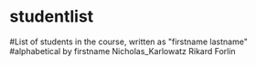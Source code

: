 # studentlist
#List of students in the course, written as "firstname lastname"
#alphabetical by firstname
Nicholas_Karlowatz
Rikard Forlin
